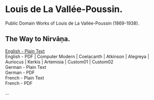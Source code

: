 # Louis de La Vallée-Poussin.

Public Domain Works of Louis de La Vallée-Poussin (1869-1938).

## The Way to Nirvāṇa.

[English - Plain Text](the-way-to-nirvana/full-text-english.md)  
English - PDF | Computer Modern | Coelacanth | Atkinson | Alegreya | Auriocus | Kerkis | Artemisia | Custom01 | Custom02  
German - Plain Text  
German - PDF  
French - Plain Text  
French - PDF  

...
